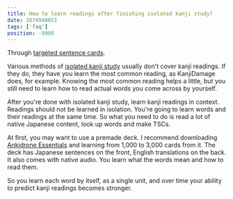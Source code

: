 ```yaml
---
title: How to learn readings after finishing isolated kanji study?
date: 1674948051
tags: ['faq']
position: -9908
---
```


Through [targeted sentence cards](discussing-various-card-templates.html#targeted-sentence-cards).

Various methods of [isolated kanji study](learning-kanji.html#isolated-kanji-study)
usually don't cover kanji readings.
If they do, they have you learn the most common reading,
as KanjiDamage does, for example.
Knowing the most common reading helps a little,
but you still need to learn how to read actual words you come across by yourself.

After you're done with isolated kanji study,
learn kanji readings in context.
Readings should not be learned in isolation.
You're going to learn words and their readings at the same time.
So what you need to do is
read a lot of native Japanese content, look up words and make TSCs.

At first, you may want to use a premade deck.
I recommend downloading
[Ankidrone Essentials](ankidrone-essentials.html)
and learning from 1,000 to 3,000 cards from it.
The deck has Japanese sentences on the front,
English translations on the back.
It also comes with native audio.
You learn what the words mean and how to read them.

So you learn each word by itself,
as a single unit,
and over time your ability to predict kanji readings becomes stronger.
